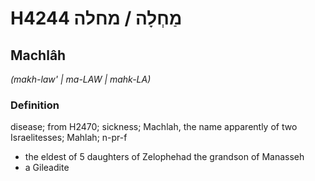 # H4244 מַחְלָה / מחלה

## Machlâh

_(makh-law' | ma-LAW | mahk-LA)_

### Definition

disease; from H2470; sickness; Machlah, the name apparently of two Israelitesses; Mahlah; n-pr-f

- the eldest of 5 daughters of Zelophehad the grandson of Manasseh
- a Gileadite
